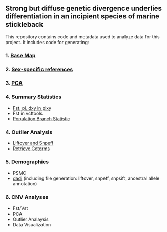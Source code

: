 ## **Strong but diffuse genetic divergence underlies differentiation in an incipient species of marine stickleback**

This repository contains code and metadata used to analyze data for this project. It includes code for generating:
### 1. [Base Map](Map/plot_base_map.R) 
### 2. [Sex-specific references](sex_specific_references/mask)
### 3. [PCA](PCA/PCA_plot.R)
### 4. Summary Statistics
* [Fst, pi, dxy in pixy](pixy/calculate_pi_fst_dxy)
* Fst in vcftools
* [Population Branch Statistic](PBS/calculate_PBS_plot.R)   
### 4. Outlier Analysis
* [Liftover and Snpeff](PBS/liftover_snpeff)
* [Retrieve Goterms](PBS/calculate_outlier_intervals_and_retreive_goterms.R)
### 5. Demographies
* PSMC
* [dadi](dadi) (including file generation: liftover, snpeff, snpsift, ancestral allele annotation)
### 6. CNV Analyses
* Fst/Vst
* PCA
* Outlier Analaysis
* Data Visualization
